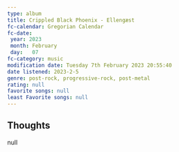 ```yaml
---
type: album 
title: Crippled Black Phoenix - Ellengæst
fc-calendar: Gregorian Calendar
fc-date: 
 year: 2023
 month: February
 day:   07
fc-category: music
modification date: Tuesday 7th February 2023 20:55:40
date listened: 2023-2-5 
genre: post-rock, progressive-rock, post-metal
rating: null
favorite songs: null
least Favorite songs: null
---
```

## Thoughts

null
